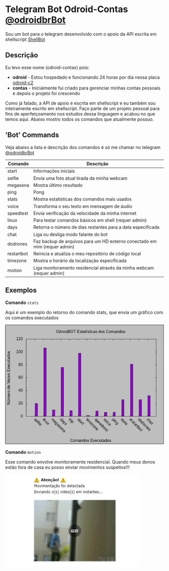 # Telegram Bot Odroid-Contas [@odroidbrBot](https://web.telegram.org/#/im?p=%40odroidbrBot)

Sou um bot para o telegram desenvolvido com o apoio da API escrita em shellscript [ShellBot](https://github.com/shellscriptx/shellbot/wiki)

## Descrição

Eu levo esse nome (odroid-contas) pois:

- **odroid** - Estou hospedado e funcionando 24 horas por dia nessa placa [odroid-c2](https://www.hardkernel.com/shop/odroid-c2/)
- **contas** - Inicialmente fui criado para gerenciar minhas contas pessoais e depois o projeto foi crescendo

Como já falado, a API de apoio é escrita em shellscript e eu também sou inteiramente escrito em shellscript. Faço parte de um projeto pessoal para fins de aperfeiçoamento nos estudos dessa linguagem e acabou no que temos aqui. Abaixo mostro todos os comandos que atualmente possuo.

## 'Bot' Commands

Veja abaixo a lista e descrição dos comandos é só me chamar no telegram [@odroidbrBot](https://web.telegram.org/#/im?p=%40odroidbrBot)

| Comando | Descrição |
| --- | --- |
| start | Informações iniciais |
| selfie | Envia uma foto atual tirada da minha webcam |
| megasena | Mostra último resultado |
| ping | Pong |
| stats | Mostra estatísticas dos comandos mais usados |
| voice | Transforma o seu texto em mensagem de áudio |
| speedtest | Envia verificação da velocidade da minha internet |
| linux | Para testar comandos básicos em shell (requer admin) |
| days | Retorna o número de dias restantes para a data especificada |
| chat | Liga ou desliga modo falante do bot |
| dodrones | Faz backup de arquivos para um HD externo conectado em mim (requer admin) |
| restartbot | Reinicia e atualiza o meu repositório de código local |
| timezone | Mostra o horário da localização especificada |
| motion | Liga monitoramento residencial através da minha webcam (requer admin) |

## Exemplos

**Comando** `stats`

Aqui é um exemplo do retorno do comando stats, que envia um gráfico com os comandos executados

![Stats](img/stats.jpg)

**Comando** `motion`

Esse comando envolve monitoramente residencial. Quando meus donos estão fora de casa eu posso enviar movimentos suspeitos!!!

![Motion](img/motion.png)
